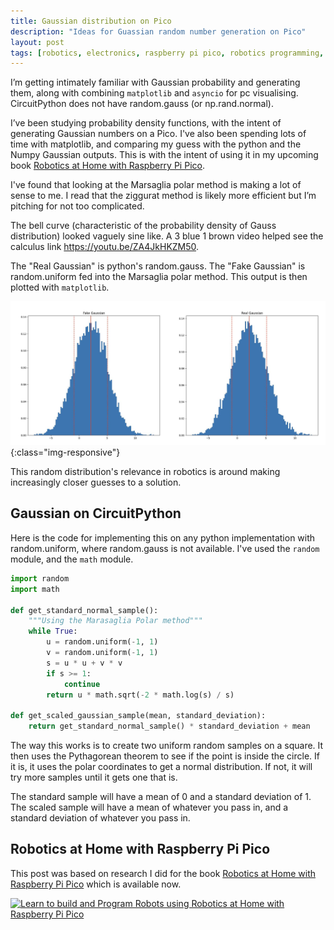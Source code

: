 ```yaml
---
title: Gaussian distribution on Pico
description: "Ideas for Guassian random number generation on Pico"
layout: post
tags: [robotics, electronics, raspberry pi pico, robotics programming, python, circuitpython, learn robotics at home]
---
```

I’m getting intimately familiar with Gaussian probability and generating them, along with combining `matplotlib` and `asyncio` for pc visualising.
CircuitPython does not have random.gauss (or np.rand.normal).

I’ve been studying probability density functions, with the intent of generating Gaussian numbers on a Pico. I've also been spending lots of time with matplotlib, and comparing my guess with the python and the Numpy Gaussian outputs.
This is with the intent of using it in my upcoming book [Robotics at Home with Raspberry Pi Pico](https://packt.link/yPPkw).

I've found that looking at the Marsaglia polar method is making a lot of sense to me. I read that the ziggurat method is likely more efficient but I’m pitching for not too complicated.

The bell curve (characteristic of the probability density of Gauss distribution) looked vaguely sine like. A 3 blue 1 brown video helped see the calculus link <https://youtu.be/ZA4JkHKZM50>.

The "Real Gaussian" is python's random.gauss.
The "Fake Gaussian" is random.uniform fed into the Marsaglia polar method.
This output is then plotted with `matplotlib`.

![My fake vs np gaussian](/galleries/2022/10-23-guassian-circuitpython/comparing-python-gaussian-plots.jpg){:class="img-responsive"}

This random distribution's relevance in robotics is around making increasingly closer guesses to a solution.

## Gaussian on CircuitPython

Here is the code for implementing this on any python implementation with random.uniform, where random.gauss is not available. I've used the `random` module, and the `math` module.

```python
import random
import math

def get_standard_normal_sample():
    """Using the Marasaglia Polar method"""
    while True:
        u = random.uniform(-1, 1)
        v = random.uniform(-1, 1)
        s = u * u + v * v
        if s >= 1:
            continue
        return u * math.sqrt(-2 * math.log(s) / s)

def get_scaled_gaussian_sample(mean, standard_deviation):
    return get_standard_normal_sample() * standard_deviation + mean
```

The way this works is to create two uniform random samples on a square. It then uses the Pythagorean theorem to see if the point is inside the circle. If it is, it uses the polar coordinates to get a normal distribution.
If not, it will try more samples until it gets one that is.

The standard sample will have a mean of 0 and a standard deviation of 1. The scaled sample will have a mean of whatever you pass in, and a standard deviation of whatever you pass in.

## Robotics at Home with Raspberry Pi Pico

This post was based on research I did for the book [Robotics at Home with Raspberry Pi Pico](https://packt.link/5swS2) which is available now.

<a href="https://packt.link/5swS2" title="Learn to build and Program Robots using Robotics at Home with Raspberry Pi Pico"><img src="/galleries/2023/Robotics-at-Home-with-Raspberry-Pi-Pico-banner-2048.jpg"
  alt="Learn to build and Program Robots using Robotics at Home with Raspberry Pi Pico"
  sizes="(min-width: 1200px) 1140px, (min-width: 1000px) 940px, (min-width: 800px) 720px, 93.75vw"
  srcset="/galleries/2023/Robotics-at-Home-with-Raspberry-Pi-Pico-banner-720.jpg 720w, /galleries/2023/Robotics-at-Home-with-Raspberry-Pi-Pico-banner-1140.jpg 1140w, /galleries/2023/Robotics-at-Home-with-Raspberry-Pi-Pico-banner-1280.jpg 1280w"></a>
